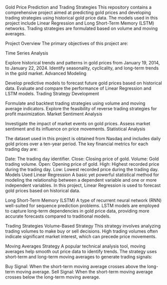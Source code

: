 Gold Price Prediction and Trading Strategies
This repository contains a comprehensive project aimed at predicting gold prices and developing trading strategies using historical gold price data. The models used in this project include Linear Regression and Long Short-Term Memory (LSTM) networks. Trading strategies are formulated based on volume and moving averages.

Project Overview
The primary objectives of this project are:

Time Series Analysis

Explore historical trends and patterns in gold prices from January 19, 2014, to January 22, 2024.
Identify seasonality, cyclicality, and long-term trends in the gold market.
Advanced Modeling

Develop predictive models to forecast future gold prices based on historical data.
Evaluate and compare the performance of Linear Regression and LSTM models.
Trading Strategy Development

Formulate and backtest trading strategies using volume and moving average indicators.
Explore the feasibility of reverse trading strategies for profit maximization.
Market Sentiment Analysis

Investigate the impact of market events on gold prices.
Assess market sentiment and its influence on price movements.
Statistical Analysis

The dataset used in this project is obtained from Nasdaq and includes daily gold prices over a ten-year period. The key financial metrics for each trading day are:

Date: The trading day identifier.
Close: Closing price of gold.
Volume: Gold trading volume.
Open: Opening price of gold.
High: Highest recorded price during the trading day.
Low: Lowest recorded price during the trading day.
Models Used
Linear Regression
A basic yet powerful statistical method for modeling the relationship between a dependent variable and one or more independent variables. In this project, Linear Regression is used to forecast gold prices based on historical data.

Long Short-Term Memory (LSTM)
A type of recurrent neural network (RNN) well-suited for sequence prediction problems. LSTM models are employed to capture long-term dependencies in gold price data, providing more accurate forecasts compared to traditional models.

Trading Strategies
Volume-Based Strategy
This strategy involves analyzing trading volumes to make buy or sell decisions. High trading volumes often indicate significant market interest, which can precede price movements.

Moving Averages Strategy
A popular technical analysis tool, moving averages help smooth out price data to identify trends. The strategy uses short-term and long-term moving averages to generate trading signals:

Buy Signal: When the short-term moving average crosses above the long-term moving average.
Sell Signal: When the short-term moving average crosses below the long-term moving average.
